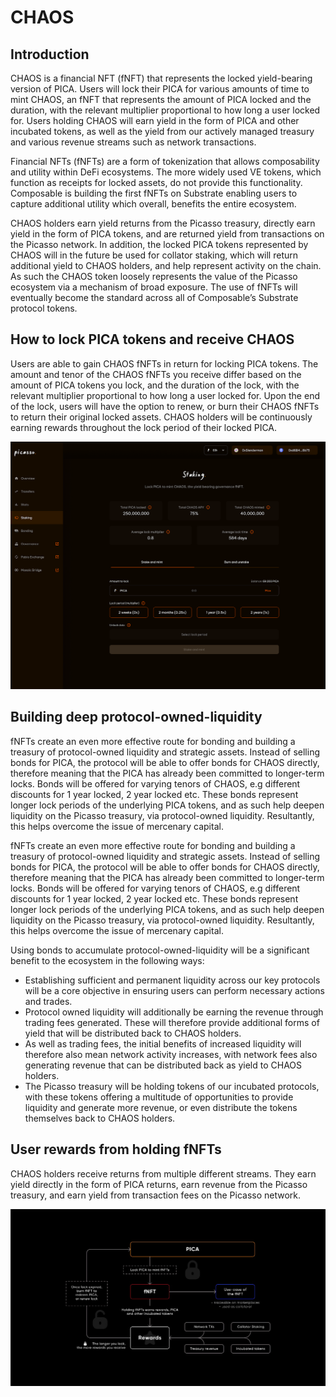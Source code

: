 # CHAOS

## Introduction

CHAOS is a financial NFT (fNFT) that represents the locked yield-bearing version of PICA. Users will lock their PICA for
various amounts of time to mint CHAOS, an fNFT that represents the amount of PICA locked and the duration, with the 
relevant multiplier proportional to how long a user locked for. 
Users holding CHAOS will earn yield in the form of PICA and other incubated tokens, as well as the yield from our 
actively managed treasury and various revenue streams such as network transactions.

Financial NFTs (fNFTs) are a form of tokenization that allows composability and utility within DeFi ecosystems. 
The more widely used VE tokens, which function as receipts for locked assets, do not provide this functionality. 
Composable is building the first fNFTs on Substrate enabling users to capture additional utility which overall, 
benefits the entire ecosystem. 

CHAOS holders earn yield returns from the Picasso treasury, directly earn yield in the form of PICA tokens, 
and are returned yield from transactions on the Picasso network. 
In addition, the locked PICA tokens represented by CHAOS will in the future be used for collator staking, 
which will return additional yield to CHAOS holders, and help represent activity on the chain. 
As such the CHAOS token loosely represents the value of the Picasso ecosystem via a mechanism of broad exposure. 
The use of fNFTs will eventually become the standard across all of Composable’s Substrate protocol tokens.

## How to lock PICA tokens and receive CHAOS 

Users are able to gain CHAOS fNFTs in return for locking PICA tokens. 
The amount and tenor of the CHAOS fNFTs you receive differ based on the amount of PICA tokens you lock, 
and the duration of the lock, with the relevant multiplier proportional to how long a user locked for. Upon the end of 
the lock, users will have the option to renew, or burn their CHAOS fNFTs to return their original locked assets. 
CHAOS holders will be continuously earning rewards throughout the lock period of their locked PICA.


![how_to_CHAOS](../../static/img/products/chaos/how-to-chaos.png)


## Building deep protocol-owned-liquidity

fNFTs create an even more effective route for bonding and building a treasury of protocol-owned liquidity and strategic 
assets. Instead of selling bonds for PICA, the protocol will be able to offer bonds for CHAOS directly, therefore 
meaning that the PICA has already been committed to longer-term locks. Bonds will be offered for varying tenors of CHAOS, 
e.g different discounts for 1 year locked, 2 year locked etc. These bonds represent longer lock periods of the 
underlying PICA tokens, and as such help deepen liquidity on the Picasso treasury, via protocol-owned liquidity. 
Resultantly, this helps overcome the issue of mercenary capital.

fNFTs create an even more effective route for bonding and building a treasury of protocol-owned liquidity and strategic 
assets. Instead of selling bonds for PICA, the protocol will be able to offer bonds for CHAOS directly, therefore 
meaning that the PICA has already been committed to longer-term locks. Bonds will be offered for varying tenors of 
CHAOS, e.g different discounts for 1 year locked, 2 year locked etc. These bonds represent longer lock periods of the 
underlying PICA tokens, and as such help deepen liquidity on the Picasso treasury, via protocol-owned liquidity. 
Resultantly, this helps overcome the issue of mercenary capital.

Using bonds to accumulate protocol-owned-liquidity will be a significant benefit to the ecosystem in the following ways:

* Establishing sufficient and permanent liquidity across our key protocols will be a core objective in ensuring users 
  can perform necessary actions and trades.
* Protocol owned liquidity will additionally be earning the revenue through trading fees generated. 
  These will therefore provide additional forms of yield that will be distributed back to CHAOS holders.
* As well as trading fees, the initial benefits of increased liquidity will therefore also mean network activity 
  increases, with network fees also generating revenue that can be distributed back as yield to CHAOS holders.
* The Picasso treasury will be holding tokens of our incubated protocols, with these tokens offering a multitude of 
  opportunities to provide liquidity and generate more revenue, or even distribute the tokens themselves back to CHAOS holders.

## User rewards from holding fNFTs

CHAOS holders receive returns from multiple different streams. They earn yield directly in the form of PICA returns, 
earn revenue from the Picasso treasury, and earn yield from transaction fees on the Picasso network.


![CHAOS_architecture](../../static/img/products/chaos/architecture.png)
